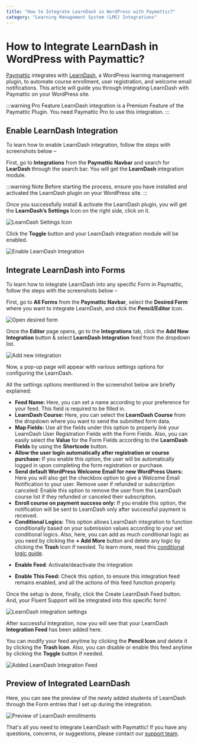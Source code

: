 ```yaml
---
title: "How to Integrate LearnDash in WordPress with Paymattic?"
category: "Learning Management System (LMS) Integrations"
---
```


# How to Integrate LearnDash in WordPress with Paymattic?

[Paymattic](https://paymattic.com/) integrates with [LearnDash](http://www.learndash.com/), a WordPress learning management plugin, to automate course enrollment, user registration, and welcome email notifications. This article will guide you through integrating LearnDash with Paymattic on your WordPress site.

:::warning Pro Feature
LearnDash integration is a Premium Feature of the Paymattic Plugin. You need Paymattic Pro to use this integration.
:::

## Enable LearnDash Integration

To learn how to enable LearnDash integration, follow the steps with screenshots below – 

First, go to **Integrations** from the **Paymattic Navbar** and search for **LearDash** through the search bar. You will get the **LearnDash** integration module.

:::warning Note
Before starting the process, ensure you have installed and activated the LearnDash plugin on your WordPress site.
:::

Once you successfully install & activate the LearnDash plugin, you will get the **LearnDash’s Settings** Icon on the right side, click on it.

![LearnDash Settings Icon](/images/lms-integrations/how-to-integrate-learndash-in-wordpress-with-paymattic/LearnDashs-Settings-Icon-scaled.webp)

Click the **Toggle** button and your LearnDash integration module will be enabled.

![Enable LearnDash Integration](/images/lms-integrations/how-to-integrate-learndash-in-wordpress-with-paymattic/Enabled-LearnDash-Integration-scaled.webp)

## Integrate LearnDash into Forms

To learn how to integrate LearnDash into any specific Form in Paymattic, follow the steps with the screenshots below –

First, go to **All Forms** from the **Paymattic Navbar**, select the **Desired Form** where you want to integrate LearnDash, and click the **Pencil/Editor** Icon. 

![Open desired form](/images/lms-integrations/how-to-integrate-learndash-in-wordpress-with-paymattic/Open-desired-form-3-scaled.webp)

Once the **Editor** page opens, go to the **Integrations** tab, click the **Add New Integration** button & select **LearnDash Integration** feed from the dropdown list.

![Add new integration](/images/lms-integrations/how-to-integrate-learndash-in-wordpress-with-paymattic/Add-new-integration-dropdown-LearnDash-scaled.webp)

Now, a pop-up page will appear with various settings options for configuring the LearnDash.

All the settings options mentioned in the screenshot below are briefly explained:

* **Feed Name:** Here, you can set a name according to your preference for your feed. This field is required to be filled in.
* **LearnDash Course:** Here, you can select the **LearnDash Course** from the dropdown where you want to send the submitted form data.
* **Map Fields:** Use all the fields under this option to properly link your LearnDash User Registration Fields with the Form Fields. Also, you can easily select the **Value** for the Form Fields according to the **LearnDash Fields** by using the **Shortcode** button.
* **Allow the user login automatically after registration or course purchase:** If you enable this option, the user will be automatically logged in upon completing the form registration or purchase. 
* **Send default WordPress Welcome Email for new WordPress Users:** Here you will also get the checkbox option to give a Welcome Email Notification to your user.
Remove user if refunded or subscription canceled: Enable this option to remove the user from the LearnDash course list if they refunded or canceled their subscription.
* **Enroll course on payment success only:** If you enable this option, the notification will be sent to LearnDash only after successful payment is received.
* **Conditional Logics:** This option allows LearnDash integration to function conditionally based on your submission values according to your set conditional logics. Also, here,  you can add as much conditional logic as you need by clicking the **+ Add More** button and delete any logic by clicking the **Trash** Icon if needed. To learn more, read this [conditional logic guide](/how-to-use-conditional-logic-in-form-fields-with-paymattic).
- **Enable Feed**: Activate/deactivate the integration
* **Enable This Feed:** Check this option, to ensure this integration feed remains enabled, and all the actions of this feed function properly.

Once the setup is done, finally, click the Create LearnDash Feed button.
And, your Fluent Support will be integrated into this specific form!

![LearnDash integration settings](/images/lms-integrations/how-to-integrate-learndash-in-wordpress-with-paymattic/Add-New-LearnDash-Integration-Feed-page.webp)

After successful Integration, now you will see that your LearnDash **Integration Feed** has been added here.

You can modify your feed anytime by clicking the **Pencil Icon** and delete it by clicking the **Trash Icon**.
Also, you can disable or enable this feed anytime by clicking the **Toggle** button if needed.

![Added LearnDash Integration Feed](/images/lms-integrations/how-to-integrate-learndash-in-wordpress-with-paymattic/Added-LearnDash-Integration-Feed-scaled.webp)

## Preview of Integrated LearnDash

Here, you can see the preview of the newly added students of LearnDash through the Form entries that I set up during the integration.

![Preview of LearnDash enrollments](/images/lms-integrations/how-to-integrate-learndash-in-wordpress-with-paymattic/Preview-of-LearnDash-scaled.webp)


That's all you need to integrate LearnDash with Paymattic! If you have any questions, concerns, or suggestions, please contact our [support team](https://wpmanageninja.com/support-tickets/?utm_source=wpmn&utm_medium=home&utm_campaign=site#/).
